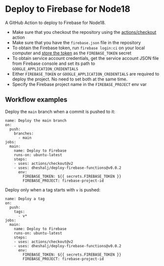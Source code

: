 # Deploy to Firebase for Node18

A GitHub Action to deploy to Firebase for Node18.

- Make sure that you checkout the repository using the [actions/checkout](https://github.com/actions/checkout) action
- Make sure that you have the `firebase.json` file in the repository
- To obtain the Firebase token, run `firebase login:ci` on your local computer and [store the token](https://docs.github.com/en/actions/reference/encrypted-secrets#creating-encrypted-secrets-for-a-repository) as the `FIREBASE_TOKEN` secret
- To obtain service account credentials, get the service account JSON file from Firebase console and set its path to `GOOGLE_APPLICATION_CREDENTIALS`
- Either `FIREBASE_TOKEN` or `GOOGLE_APPLICATION_CREDENTIALS` are required to deploy the project. No need to set both at the same time.
- Specify the Firebase project name in the `FIREBASE_PROJECT` env var

## Workflow examples

Deploy the `main` branch when a commit is pushed to it:

```
name: Deploy the main branch
on:
  push:
    branches:
      - main
jobs:
  main:
    name: Deploy to Firebase
    runs-on: ubuntu-latest
    steps:
    - uses: actions/checkout@v2
    - uses: dheshalj/deploy-firebase-functions@v0.0.2
      env:
        FIREBASE_TOKEN: ${{ secrets.FIREBASE_TOKEN }}
        FIREBASE_PROJECT: firebase-project-id
```

Deploy only when a tag starts with `v` is pushed:

```
name: Deploy a tag
on:
  push:
    tags:
      - v*
jobs:
  main:
    name: Deploy to Firebase
    runs-on: ubuntu-latest
    steps:
    - uses: actions/checkout@v2
    - uses: dheshalj/deploy-firebase-functions@v0.0.2
      env:
        FIREBASE_TOKEN: ${{ secrets.FIREBASE_TOKEN }}
        FIREBASE_PROJECT: firebase-project-id
```
